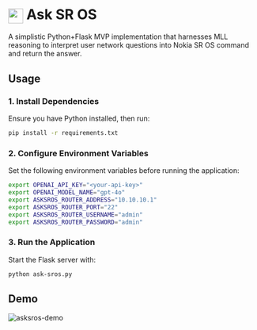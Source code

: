 

<h1><img src="https://github.com/user-attachments/assets/dd1effb6-0545-41ad-b620-30785ed5f291" width="30" height="30" alt="ask-sros-ico" style="vertical-align: middle;"> Ask SR OS</h1>
A simplistic Python+Flask MVP implementation that harnesses MLL reasoning to interpret user network questions into Nokia SR OS command and return the answer.

## Usage
### 1. Install Dependencies  
Ensure you have Python installed, then run:  
```bash
pip install -r requirements.txt
```

### 2. Configure Environment Variables  
Set the following environment variables before running the application:  

```bash
export OPENAI_API_KEY="<your-api-key>"
export OPENAI_MODEL_NAME="gpt-4o"
export ASKSROS_ROUTER_ADDRESS="10.10.10.1"
export ASKSROS_ROUTER_PORT="22"
export ASKSROS_ROUTER_USERNAME="admin"
export ASKSROS_ROUTER_PASSWORD="admin"
```

### 3. Run the Application  
Start the Flask server with:  
```bash
python ask-sros.py
```

## Demo

![asksros-demo](https://github.com/user-attachments/assets/7fcef869-c18f-4e00-a0f6-1dee06c7da03)
